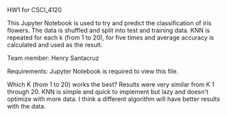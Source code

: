 HW1 for CSCI_4120

  This Jupyter Notebook is used to try and predict the classification of iris flowers. The data is shuffled and split into test and training data. 
KNN is repeated for each k (from 1 to 20), for five times and average accuracy is calculated and used as the result.

Team member: 
  Henry Santacruz

Requirements:
  Jupyter Notebook is required to view this file. 

Which K (from 1 to 20) works the best? 
  Results were very similar from K 1 through 20. KNN is simple and quick to implement but lazy and doesn't optimize with more data.
  I think a different algorithm will have better results with the data.
  
